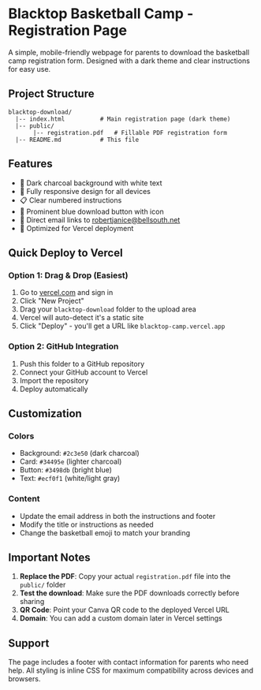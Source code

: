 # Blacktop Basketball Camp - Registration Page

A simple, mobile-friendly webpage for parents to download the basketball camp registration form. Designed with a dark theme and clear instructions for easy use.

## Project Structure

```
blacktop-download/
  |-- index.html          # Main registration page (dark theme)
  |-- public/
       |-- registration.pdf   # Fillable PDF registration form
  |-- README.md           # This file
```

## Features

- 🎨 Dark charcoal background with white text
- 📱 Fully responsive design for all devices
- 📋 Clear numbered instructions
- 🔵 Prominent blue download button with icon
- 📧 Direct email links to robertjanice@bellsouth.net
- 🚀 Optimized for Vercel deployment

## Quick Deploy to Vercel

### Option 1: Drag & Drop (Easiest)
1. Go to [vercel.com](https://vercel.com) and sign in
2. Click "New Project"
3. Drag your `blacktop-download` folder to the upload area
4. Vercel will auto-detect it's a static site
5. Click "Deploy" - you'll get a URL like `blacktop-camp.vercel.app`

### Option 2: GitHub Integration
1. Push this folder to a GitHub repository
2. Connect your GitHub account to Vercel
3. Import the repository
4. Deploy automatically

## Customization

### Colors
- Background: `#2c3e50` (dark charcoal)
- Card: `#34495e` (lighter charcoal)
- Button: `#3498db` (bright blue)
- Text: `#ecf0f1` (white/light gray)

### Content
- Update the email address in both the instructions and footer
- Modify the title or instructions as needed
- Change the basketball emoji to match your branding

## Important Notes

1. **Replace the PDF**: Copy your actual `registration.pdf` file into the `public/` folder
2. **Test the download**: Make sure the PDF downloads correctly before sharing
3. **QR Code**: Point your Canva QR code to the deployed Vercel URL
4. **Domain**: You can add a custom domain later in Vercel settings

## Support

The page includes a footer with contact information for parents who need help. All styling is inline CSS for maximum compatibility across devices and browsers.
